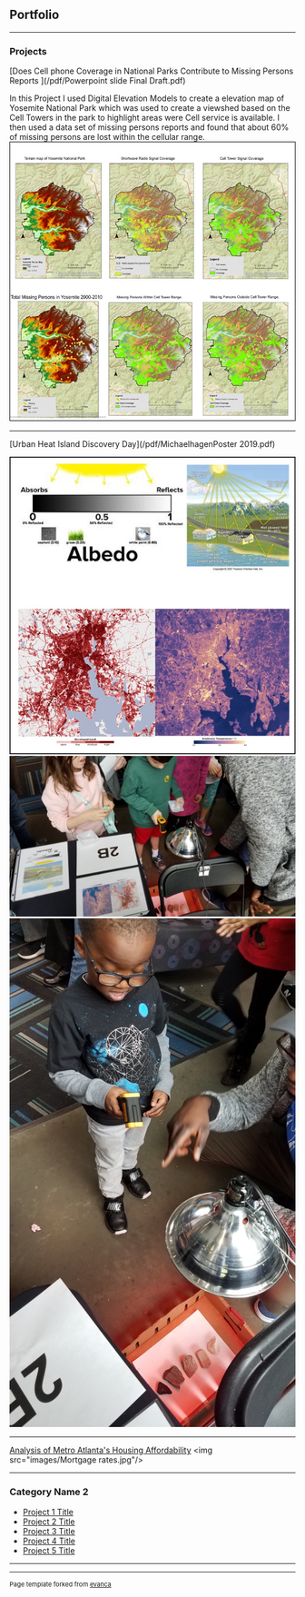 ## Portfolio

---

### Projects

[Does Cell phone Coverage in National Parks Contribute to Missing Persons Reports ](/pdf/Powerpoint slide Final Draft.pdf)

In this Project I used Digital Elevation Models to create a elevation map of Yosemite National Park which was used to create a viewshed based on the Cell Towers in the park to highlight areas were Cell service is available. I then used a data set of missing persons reports and found that about 60% of missing persons are lost within the cellular range.  
<img src="images/Maps4Cell.jpg"/>  

---
[Urban Heat Island Discovery Day](/pdf/MichaelhagenPoster 2019.pdf)

<img src="images/Project2.jpg"/>
<img src="images/20190316_125606.jpg"/> 
<img src="pdf/20190316_133952.jpg"/> 

---
[Analysis of Metro Atlanta's Housing Affordability]([http://example.com/](https://storymaps.arcgis.com/stories/334cbbcecc704f0a93b367694f5bb06f))
<img src="images/Mortgage rates.jpg"/>  

---

### Category Name 2

- [Project 1 Title](http://example.com/)
- [Project 2 Title](http://example.com/)
- [Project 3 Title](http://example.com/)
- [Project 4 Title](http://example.com/)
- [Project 5 Title](http://example.com/)

---




---
<p style="font-size:11px">Page template forked from <a href="https://github.com/evanca/quick-portfolio">evanca</a></p>
<!-- Remove above link if you don't want to attibute -->
